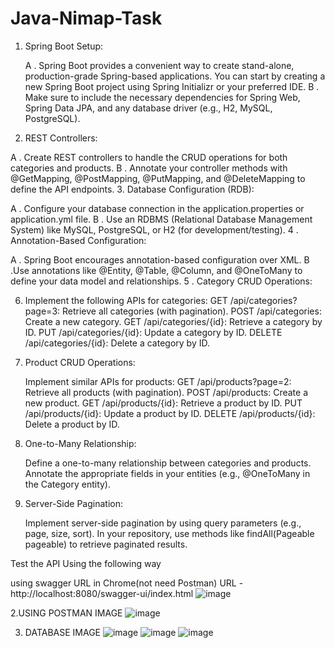 # Java-Nimap-Task

1. Spring Boot Setup:

    A . Spring Boot provides a convenient way to create stand-alone, production-grade Spring-based applications. You can start by creating a new Spring Boot project using Spring Initializr or your preferred IDE.
    B . Make sure to include the necessary dependencies for Spring Web, Spring Data JPA, and any database driver (e.g., H2, MySQL, PostgreSQL).
2. REST Controllers:

  A . Create REST controllers to handle the CRUD operations for both categories and products.
  B . Annotate your controller methods with @GetMapping, @PostMapping, @PutMapping, and @DeleteMapping to define the API endpoints.
3. Database Configuration (RDB):

  A . Configure your database connection in the application.properties or application.yml file.
  B .  Use an RDBMS (Relational Database Management System) like MySQL, PostgreSQL, or H2 (for development/testing).
4 . Annotation-Based Configuration:

  A . Spring Boot encourages annotation-based configuration over XML.
  B   .Use annotations like @Entity, @Table, @Column, and @OneToMany to define your data model and relationships.
5 . Category CRUD Operations:

6. Implement the following APIs for categories:
      GET /api/categories?page=3: Retrieve all categories (with pagination).
      POST /api/categories: Create a new category.
      GET /api/categories/{id}: Retrieve a category by ID.
      PUT /api/categories/{id}: Update a category by ID.
      DELETE /api/categories/{id}: Delete a category by ID.
7. Product CRUD Operations:

      Implement similar APIs for products:
      GET /api/products?page=2: Retrieve all products (with pagination).
      POST /api/products: Create a new product.
      GET /api/products/{id}: Retrieve a product by ID.
      PUT /api/products/{id}: Update a product by ID.
      DELETE /api/products/{id}: Delete a product by ID.
8. One-to-Many Relationship:

      Define a one-to-many relationship between categories and products.
      Annotate the appropriate fields in your entities (e.g., @OneToMany in the Category entity).
9. Server-Side Pagination:

     Implement server-side pagination by using query parameters (e.g., page, size, sort).
     In your repository, use methods like findAll(Pageable pageable) to retrieve paginated results.

Test the API Using the following way

using swagger URL in Chrome(not need Postman)
URL - http://localhost:8080/swagger-ui/index.html
![image](https://github.com/user-attachments/assets/b353068e-d6a7-4ddb-89c6-525a48e3689f)

2.USING POSTMAN IMAGE
![image](https://github.com/user-attachments/assets/de922ba2-7b94-4f9e-8653-d3e6739a394b)

3. DATABASE IMAGE
   ![image](https://github.com/user-attachments/assets/76a12408-a8b3-4605-bd51-759b961c9966)
   ![image](https://github.com/user-attachments/assets/c20098f5-9206-4fcc-b01b-dd7cf49433b2)
   ![image](https://github.com/user-attachments/assets/c1439b91-f684-4b16-836b-7331e3209cea)



 



